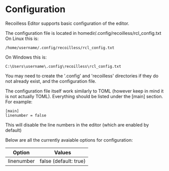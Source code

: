 # Configuration
Recoilless Editor supports basic configuration of the editor.

The configuration file is located in homedir/.config/recoilless/rcl_config.txt
On Linux this is:
```
/home/username/.config/recoilless/rcl_config.txt
```
On Windows this is:
```
C:\Users\username\.config\recoilless\rcl_config.txt
```

You may need to create the '.config' and 'recoilless' directories if they do not already exist, and the configuration file.

The configuration file itself work similarly to TOML (however keep in mind it is not actually TOML).
Everything should be listed under the [main] section.
For example:
```
[main]
linenumber = false
```
This will disable the line numbers in the editor (which are enabled by default)

Below are all the currently avaiable options for configuration:

| Option     | Values                 |
| ---------- | ---------------------- |
| linenumber | false (default: true)  |